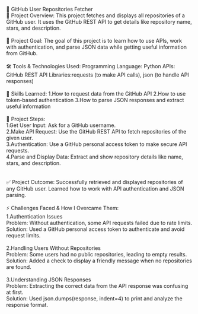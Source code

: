 📂 GitHub User Repositories Fetcher
<br>
📌 Project Overview:
This project fetches and displays all repositories of a GitHub user. It uses the GitHub REST API to get details like repository name, stars, and description.
<br>
<br>
🎯 Project Goal:
The goal of this project is to learn how to use APIs, work with authentication, and parse JSON data while getting useful information from GitHub.
<br>
<br>
🛠 Tools & Technologies Used:
Programming Language: Python
APIs: GitHub REST API
Libraries:requests (to make API calls), json (to handle API responses)
<br>
<br>
🔑 Skills Learned:
1.How to request data from the GitHub API
2.How to use token-based authentication
3.How to parse JSON responses and extract useful information
<br>
<br>
📌 Project Steps:<br>
1.Get User Input: Ask for a GitHub username.<br>
2.Make API Request: Use the GitHub REST API to fetch repositories of the given user.<br>
3.Authentication: Use a GitHub personal access token to make secure API requests.<br>
4.Parse and Display Data: Extract and show repository details like name, stars, and description.<br>
<br>
<br>
✅ Project Outcome:
Successfully retrieved and displayed repositories of any GitHub user.
Learned how to work with API authentication and JSON parsing.
<br>
<br>
⚡ Challenges Faced & How I Overcame Them:<br>
1.Authentication Issues<br>
Problem: Without authentication, some API requests failed due to rate limits.<br>
Solution: Used a GitHub personal access token to authenticate and avoid request limits.<br>
<br>
2.Handling Users Without Repositories<br>
Problem: Some users had no public repositories, leading to empty results.<br>
Solution: Added a check to display a friendly message when no repositories are found.<br>
<br>
3.Understanding JSON Responses<br>
Problem: Extracting the correct data from the API response was confusing at first.<br>
Solution: Used json.dumps(response, indent=4) to print and analyze the response format.<br>





